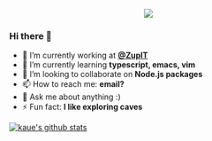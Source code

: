<p align="center">
  <img src="https://media0.giphy.com/media/hp4AjXQLO4s0hewg4s/giphy.gif">
</p>

### Hi there 👋

- 🔭 I’m currently working at **[@ZupIT](https://github.com/ZupIT)**
- 🌱 I’m currently learning **typescript, emacs, vim**
- 👯 I’m looking to collaborate on **Node.js packages**
- 📫 How to reach me: **email?**
- 💬 Ask me about anything :)
- ⚡ Fun fact: **I like exploring caves**

[![kaue's github stats](https://github-readme-stats.vercel.app/api?username=kaue&include_all_commits=true&show_icons=true&hide_title=true&hide_border=true)](https://github.com/kaue)
